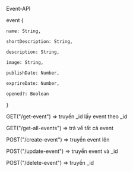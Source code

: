  Event-API

 event {
 
    name: String,
    
    shortDescription: String,
    
    description: String,
    
    image: String,
    
    publishDate: Number,
    
    exprireDate: Number,
    
    opened?: Boolean
}

 GET("/get-event") => truyền _id lấy event theo _id
 
 GET("/get-all-events") => trả về tất cả event
 
 POST("/create-event") => truyền event lên
 
 POST("/update-event") => truyền event và _id
 
 POST("/delete-event") => truyền _id 
